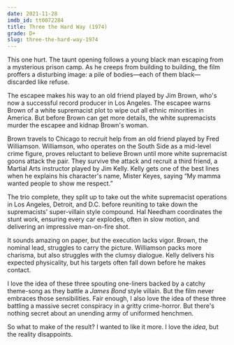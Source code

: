 ```yaml
---
date: 2021-11-28
imdb_id: tt0072284
title: Three the Hard Way (1974)
grade: D+
slug: three-the-hard-way-1974
---
```


This one hurt. The taunt opening follows a young black man escaping from a mysterious prison camp. As he creeps from building to building, the film proffers a disturbing image: a pile of bodies—each of them black—discarded like refuse.

<!-- end -->

The escapee makes his way to an old friend played by Jim Brown, who's now a successful record producer in Los Angeles. The escapee warns Brown of a white supremacist plot to wipe out all ethnic minorities in America. But before Brown can get more details, the white supremacists murder the escapee and kidnap Brown's woman.

Brown travels to Chicago to recruit help from an old friend played by Fred Williamson. Williamson, who operates on the South Side as a mid-level crime figure, proves reluctant to believe Brown until more white supremacist goons attack the pair. They survive the attack and recruit a third friend, a Martial Arts instructor played by Jim Kelly. Kelly gets one of the best lines when he explains his character's name, Mister Keyes, saying “My mamma wanted people to show me respect.”

The trio complete, they split up to take out the white supremacist operations in Los Angeles, Detroit, and D.C. before reuniting to take down the supremacists' super-villain style compound. Hal Needham coordinates the stunt work, ensuring every car explodes, often in slow motion, and delivering an impressive man-on-fire shot.

It sounds amazing on paper, but the execution lacks vigor. Brown, the nominal lead, struggles to carry the picture. Williamson packs more charisma, but also struggles with the clumsy dialogue. Kelly delivers his expected physicality, but his targets often fall down before he makes contact.

I love the idea of these three spouting one-liners backed by a catchy theme-song as they battle a _James Bond_ style villain. But the film never embraces those sensibilities. Fair enough, I also love the idea of these three battling a massive secret conspiracy in a gritty crime-horror. But there's nothing secret about an unending army of uniformed henchmen.

So what to make of the result? I wanted to like it more. I love the _idea_, but the reality disappoints.